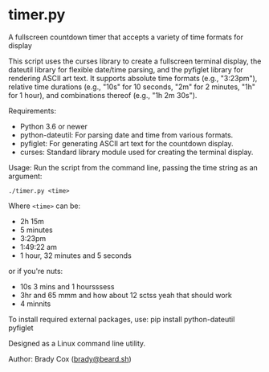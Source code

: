 # timer.py
A fullscreen countdown timer that accepts a variety of time formats for display

This script uses the curses library to create a fullscreen
terminal display, the dateutil library for flexible date/time parsing, and
the pyfiglet library for rendering ASCII art text. It supports absolute time
formats (e.g., "3:23pm"), relative time durations (e.g., "10s" for 10 seconds,
"2m" for 2 minutes, "1h" for 1 hour), and combinations thereof
(e.g., "1h 2m 30s").

Requirements:
- Python 3.6 or newer
- python-dateutil: For parsing date and time from various formats.
- pyfiglet: For generating ASCII art text for the countdown display.
- curses: Standard library module used for creating the terminal display.

Usage:
Run the script from the command line, passing the time string as an argument:

`./timer.py <time>`

Where `<time>` can be:
- 2h 15m
- 5 minutes
- 3:23pm
- 1:49:22 am
- 1 hour, 32 minutes and 5 seconds

or if you're nuts:
- 10s 3 mins and 1 hoursssess
- 3hr and 65 mmm and how about 12 sctss yeah that should work
- 4 minnits

To install required external packages, use:
pip install python-dateutil pyfiglet

Designed as a Linux command line utility.

Author: Brady Cox (brady@beard.sh)
